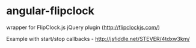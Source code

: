 # angular-flipclock
wrapper for FlipClock.js jQuery plugin (http://flipclockjs.com/)


Example with start/stop callbacks - http://jsfiddle.net/STEVER/4tdxw3km/
